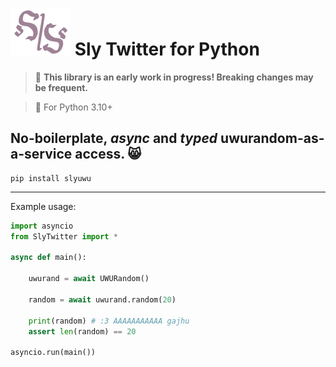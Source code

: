 # ![sly logo](https://raw.githubusercontent.com/dunkyl/SlyMeta/main/sly%20logo.svg) Sly Twitter for Python

> 🚧 **This library is an early work in progress! Breaking changes may be frequent.**

> 🐍 For Python 3.10+

## No-boilerplate, _async_ and _typed_ uwurandom-as-a-service access. 😸

```shell
pip install slyuwu
```

---

Example usage:

```python
import asyncio
from SlyTwitter import *

async def main():

    uwurand = await UWURandom()

    random = await uwurand.random(20)

    print(random) # :3 AAAAAAAAAAA gajhu
    assert len(random) == 20
    
asyncio.run(main())
```
